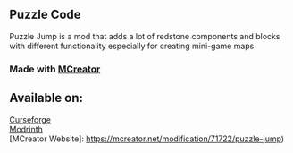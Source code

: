 ## Puzzle Code <br>
Puzzle Jump is a mod that adds a lot of redstone components and blocks with different functionality especially for creating mini-game maps. 

### Made with [MCreator](https://mcreator.net/)

## Available on: <br>
[Curseforge](https://www.curseforge.com/minecraft/mc-mods/puzzle-code) <br>
[Modrinth](https://modrinth.com/mod/puzzle-code) <br>
[MCreator Website]: https://mcreator.net/modification/71722/puzzle-jump) <br>
